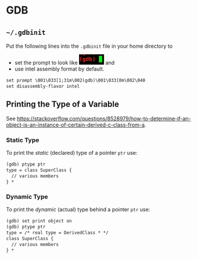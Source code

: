 <!-- TITLE: Debugging -->
<!-- SUBTITLE: Tips & Tricks for Debugging -->

# GDB
## `~/.gdbinit`
Put the following lines into the `.gdbinit` file in your home directory to
* set the prompt to look like ![gdb prompt](/uploads/gdb-prompt.png "gdb prompt") and 
* use intel assembly format
by default.
```text
set prompt \001\033[1;31m\002(gdb)\001\033[0m\002\040
set disassembly-flavor intel
```

## Printing the Type of a Variable
See https://stackoverflow.com/questions/8528979/how-to-determine-if-an-object-is-an-instance-of-certain-derived-c-class-from-a.

### Static Type
To print the *static* (declared) type of a pointer `ptr` use:
```text
(gdb) ptype ptr
type = class SuperClass {
  // various members
} *
```

### Dynamic Type
To print the *dynamic* (actual) type behind a pointer `ptr` use:
```text
(gdb) set print object on
(gdb) ptype ptr
type = /* real type = DerivedClass * */
class SuperClass {
  // various members
} *
```
